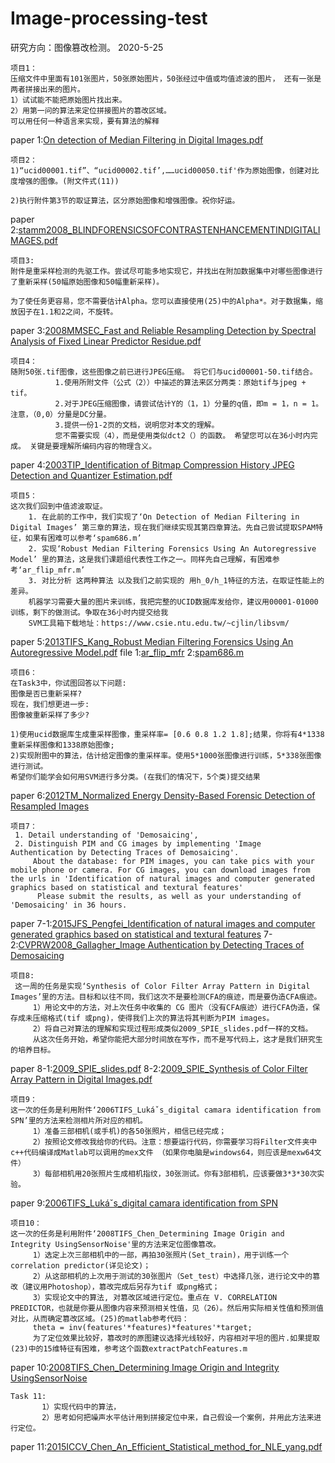 # Image-processing-test
研究方向：图像篡改检测。
2020-5-25
```
项目1：
压缩文件中里面有101张图片，50张原始图片，50张经过中值或均值滤波的图片， 还有一张是两者拼接出来的图片。
1）试试能不能把原始图片找出来。
2）用第一问的算法来定位拼接图片的篡改区域。
可以用任何一种语言来实现，要有算法的解释
```
paper 1:[On detection of Median Filtering in Digital Images.pdf](https://github.com/standbyme-ge/Image-processing-test/blob/master/PaperList/On%20detection%20of%20Median%20Filtering%20in%20Digital%20Images.pdf)

```
项目2：
1)“ucid00001.tif”、“ucid00002.tif’,……ucid00050.tif'作为原始图像，创建对比度增强的图像。(附文件式(11))

2)执行附件第3节的取证算法，区分原始图像和增强图像。祝你好运。

```
paper 2:[stamm2008_BLINDFORENSICSOFCONTRASTENHANCEMENTINDIGITALIMAGES.pdf](https://github.com/standbyme-ge/Image-processing-test/blob/master/PaperList/stamm2008_BLINDFORENSICSOFCONTRASTENHANCEMENTINDIGITALIMAGES.pdf)
```
项目3:
附件是重采样检测的先驱工作。尝试尽可能多地实现它，并找出在附加数据集中对哪些图像进行了重新采样(50幅原始图像和50幅重新采样)。

为了使任务更容易，您不需要估计Alpha。您可以直接使用(25)中的Alpha*。对于数据集，缩放因子在1.1和2之间，不旋转。
```
paper 3:[2008MMSEC_Fast and Reliable Resampling Detection by Spectral Analysis of Fixed Linear Predictor Residue.pdf](https://github.com/standbyme-ge/Image-processing-test/blob/master/PaperList/2008MMSEC_Fast%20and%20Reliable%20Resampling%20Detection%20by%20Spectral%20Analysis%20of%20Fixed%20Linear%20Predictor%20Residue.pdf)
```
项目4：
随附50张.tif图像，这些图像之前已进行JPEG压缩。 将它们与ucid00001-50.tif结合。
          1.使用所附文件（公式（2））中描述的算法来区分两类：原始tif与jpeg + tif。
          2.对于JPEG压缩图像，请尝试估计Y的（1，1）分量的q值，即m = 1，n = 1。 注意，（0,0）分量是DC分量。
          3.提供一份1-2页的文档，说明您对本文的理解。
          您不需要实现（4），而是使用类似dct2（）的函数。 希望您可以在36小时内完成。 关键是要理解所编码内容的物理含义。
```
paper 4:[2003TIP_Identification of Bitmap Compression History JPEG Detection and Quantizer Estimation.pdf](https://github.com/standbyme-ge/Image-processing-test/blob/master/PaperList/2003TIP_Identification%20of%20Bitmap%20Compression%20History%20JPEG%20Detection%20and%20Quantizer%20Estimation.pdf)
```
项目5：
这次我们回到中值滤波取证。
    1. 在此前的工作中，我们实现了‘On Detection of Median Filtering in Digital Images’ 第三章的算法，现在我们继续实现其第四章算法。先自己尝试提取SPAM特征，如果有困难可以参考‘spam686.m’
    2. 实现‘Robust Median Filtering Forensics Using An Autoregressive Model’ 里的算法，这是我们课题组代表性工作之一。同样先自己理解，有困难参考‘ar_flip_mfr.m’
    3. 对比分析 这两种算法 以及我们之前实现的 用h_0/h_1特征的方法，在取证性能上的差异。
    机器学习需要大量的图片来训练，我把完整的UCID数据库发给你，建议用00001-01000训练，剩下的做测试。争取在36小时内提交给我
    SVM工具箱下载地址：https://www.csie.ntu.edu.tw/~cjlin/libsvm/
```
paper 5:[2013TIFS_Kang_Robust Median Filtering Forensics Using An Autoregressive Model.pdf](https://github.com/standbyme-ge/Image-processing-test/blob/master/PaperList/2013TIFS_Kang_Robust%20Median%20Filtering%20Forensics%20Using%20An%20Autoregressive%20Model.pdf)
file 1:[ar_flip_mfr](https://github.com/standbyme-ge/Image-processing-test/blob/master/PaperList/ar_flip_mfr.m)
     2:[spam686.m](https://github.com/standbyme-ge/Image-processing-test/blob/master/PaperList/spam686.m)
```
项目6：
在Task3中，你试图回答以下问题:
图像是否已重新采样?
现在，我们想更进一步:
图像被重新采样了多少?

1)使用ucid数据库生成重采样图像，重采样率= [0.6 0.8 1.2 1.8];结果，你将有4*1338重新采样图像和1338原始图像;
2)实现附图中的算法，估计给定图像的重采样率。使用5*1000张图像进行训练，5*338张图像进行测试。
希望你们能学会如何用SVM进行多分类。(在我们的情况下，5个类)提交结果
```
paper 6:[2012TM_Normalized Energy Density-Based Forensic Detection of Resampled Images ](https://github.com/standbyme-ge/Image-processing-test/blob/master/PaperList/2012TM_Normalized%20Energy%20Density-Based%20Forensic%20Detection%20of%20Resampled%20Images%20.pdf)
```
项目7：
 1. Detail understanding of 'Demosaicing',
 2. Distinguish PIM and CG images by implementing 'Image Authentication by Detecting Traces of Demosaicing'.
     About the database: for PIM images, you can take pics with your mobile phone or camera. For CG images, you can download images from the urls in 'Identification of natural images and computer generated graphics based on statistical and textural features'
      Please submit the results, as well as your understanding of 'Demosaicing' in 36 hours.
```
paper 7-1:[2015JFS_Pengfei_Identification of natural images and computer generated graphics based on statistical and textural features](https://github.com/standbyme-ge/Image-processing-test/blob/master/PaperList/2015JFS_Pengfei_Identification%20of%20natural%20images%20and%20computer%20generated%20graphics%20based%20on%20statistical%20and%20textural%20features.pdf)
      7-2:[CVPRW2008_Gallagher_Image Authentication by Detecting Traces of Demosaicing](https://github.com/standbyme-ge/Image-processing-test/blob/master/PaperList/CVPRW2008_Gallagher_Image%20Authentication%20by%20Detecting%20Traces%20of%20Demosaicing.pdf)
```
项目8:
 这一周的任务是实现‘Synthesis of Color Filter Array Pattern in Digital Images’里的方法。目标和以往不同，我们这次不是要检测CFA的痕迹，而是要伪造CFA痕迹。
     1）用论文中的方法，对上次任务中收集的 CG 图片（没有CFA痕迹）进行CFA伪造，保存成未压缩格式(tif 或png)，使得我们上次的算法将其判断为PIM images。
     2）将自己对算法的理解和实现过程形成类似2009_SPIE_slides.pdf一样的文档。
     从这次任务开始，希望你能把大部分时间放在写作，而不是写代码上，这才是我们研究生的培养目标。
```
paper 8-1:[2009_SPIE_slides.pdf](https://github.com/standbyme-ge/Image-processing-test/blob/master/PaperList/2009_SPIE_slides.pdf)
      8-2:[2009_SPIE_Synthesis of Color Filter Array Pattern in Digital Images.pdf](https://github.com/standbyme-ge/Image-processing-test/blob/master/PaperList/2009_SPIE_Synthesis%20of%20Color%20Filter%20Array%20Pattern%20in%20Digital%20Images.pdf)
```
项目9：
这一次的任务是利用附件‘2006TIFS_Lukáˇs_digital camara identification from SPN’里的方法来检测相片所对应的相机。
     1）准备三部相机(或手机)的各50张照片，相信已经完成；
     2）按照论文修改我给你的代码。注意：想要运行代码，你需要学习将Filter文件夹中c++代码编译成Matlab可以调用的mex文件 （如果你电脑是windows64，则应该是mexw64文件）
     3）每部相机用20张照片生成相机指纹，30张测试。你有3部相机，应该要做3*3*30次实验。
```
paper 9:[2006TIFS_Lukáˇs_digital camara identification from SPN](https://github.com/standbyme-ge/Image-processing-test/blob/master/PaperList/2006TIFS_Luk%C3%A1%CB%87s_digital%20camara%20identification%20from%20SPN.PDF)
```
项目10：
这一次的任务是利用附件‘2008TIFS_Chen_Determining Image Origin and Integrity UsingSensorNoise'里的方法来定位图像篡改。
     1）选定上次三部相机中的一部，再拍30张照片(Set_train)，用于训练一个correlation predictor(详见论文)；
     2）从这部相机的上次用于测试的30张图片（Set_test）中选择几张，进行论文中的篡改（建议用Photoshop），篡改完成后另存为tif 或png格式；
     3）实现论文中的算法, 对篡改区域进行定位。重点在 V. CORRELATION PREDICTOR，也就是你要从图像内容来预测相关性值，见（26）。然后用实际相关性值和预测值对比，从而确定篡改区域。(25)的matlab参考代码：
     theta = inv(features'*features)*features'*target;
     为了定位效果比较好，篡改时的原图建议选择光线较好，内容相对平坦的图片.如果提取(23)中的15维特征有困难，参考这个函数extractPatchFeatures.m
```
paper 10:[2008TIFS_Chen_Determining Image Origin and Integrity UsingSensorNoise](https://github.com/standbyme-ge/Image-processing-test/blob/master/PaperList/2008TIFS_Chen_Determining%20Image%20Origin%20and%20Integrity%20UsingSensorNoise.pdf)
```
Task 11:
       1）实现代码中的算法，
       2）思考如何把噪声水平估计用到拼接定位中来，自己假设一个案例，并用此方法来进行定位。
```
paper 11:[2015ICCV_Chen_An_Efficient_Statistical_method_for_NLE_yang.pdf](https://github.com/standbyme-ge/Image-processing-test/blob/master/PaperList/2015ICCV_Chen_An_Efficient_Statistical_method_for_NLE_yang.pdf)
```


